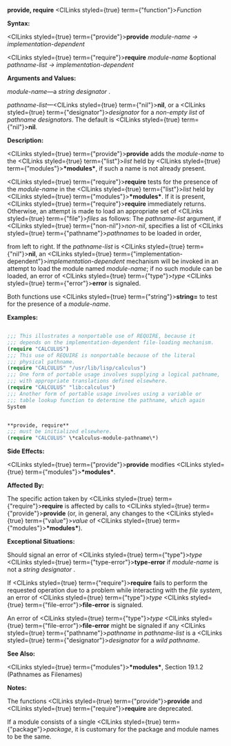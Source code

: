 **provide, require** <ClLinks styled={true} term={"function"}><i>Function</i></ClLinks> 



**Syntax:** 



<ClLinks styled={true} term={"provide"}><b>provide</b></ClLinks> *module-name → implementation-dependent* 



<ClLinks styled={true} term={"require"}><b>require</b></ClLinks> *module-name* &amp;optional *pathname-list → implementation-dependent* 



**Arguments and Values:** 



*module-name*—a *string designator* . 



*pathname-list*—<ClLinks styled={true} term={"nil"}><b>nil</b></ClLinks>, or a <ClLinks styled={true} term={"designator"}><i>designator</i></ClLinks> for a *non-empty list* of *pathname designators*. The default is <ClLinks styled={true} term={"nil"}><b>nil</b></ClLinks>. 



**Description:** 



<ClLinks styled={true} term={"provide"}><b>provide</b></ClLinks> adds the *module-name* to the <ClLinks styled={true} term={"list"}><i>list</i></ClLinks> held by <ClLinks styled={true} term={"modules"}><b>\*modules\*</b></ClLinks>, if such a name is not already present. 



<ClLinks styled={true} term={"require"}><b>require</b></ClLinks> tests for the presence of the *module-name* in the <ClLinks styled={true} term={"list"}><i>list</i></ClLinks> held by <ClLinks styled={true} term={"modules"}><b>\*modules\*</b></ClLinks>. If it is present, <ClLinks styled={true} term={"require"}><b>require</b></ClLinks> immediately returns. Otherwise, an attempt is made to load an appropriate set of <ClLinks styled={true} term={"file"}><i>files</i></ClLinks> as follows: The *pathname-list* argument, if <ClLinks styled={true} term={"non-nil"}><i>non-nil</i></ClLinks>, specifies a list of <ClLinks styled={true} term={"pathname"}><i>pathnames</i></ClLinks> to be loaded in order, 



from left to right. If the *pathname-list* is <ClLinks styled={true} term={"nil"}><b>nil</b></ClLinks>, an <ClLinks styled={true} term={"implementation-dependent"}><i>implementation-dependent</i></ClLinks> mechanism will be invoked in an attempt to load the module named *module-name*; if no such module can be loaded, an error of <ClLinks styled={true} term={"type"}><i>type</i></ClLinks> <ClLinks styled={true} term={"error"}><b>error</b></ClLinks> is signaled. 



Both functions use <ClLinks styled={true} term={"string"}><b>string=</b></ClLinks> to test for the presence of a *module-name*. 



**Examples:**
```lisp

;;; This illustrates a nonportable use of REQUIRE, because it 
;;; depends on the implementation-dependent file-loading mechanism. 
(require "CALCULUS") 
;;; This use of REQUIRE is nonportable because of the literal 
;;; physical pathname. 
(require "CALCULUS" "/usr/lib/lisp/calculus") 
;;; One form of portable usage involves supplying a logical pathname, 
;;; with appropriate translations defined elsewhere. 
(require "CALCULUS" "lib:calculus") 
;;; Another form of portable usage involves using a variable or 
;;; table lookup function to determine the pathname, which again 
System 


**provide, require** 
;;; must be initialized elsewhere. 
(require "CALCULUS" \*calculus-module-pathname\*) 

```
**Side Effects:** 



<ClLinks styled={true} term={"provide"}><b>provide</b></ClLinks> modifies <ClLinks styled={true} term={"modules"}><b>\*modules\*</b></ClLinks>. 



**Affected By:** 



The specific action taken by <ClLinks styled={true} term={"require"}><b>require</b></ClLinks> is affected by calls to <ClLinks styled={true} term={"provide"}><b>provide</b></ClLinks> (or, in general, any changes to the <ClLinks styled={true} term={"value"}><i>value</i></ClLinks> of <ClLinks styled={true} term={"modules"}><b>\*modules\*</b></ClLinks>). 



**Exceptional Situations:** 



Should signal an error of <ClLinks styled={true} term={"type"}><i>type</i></ClLinks> <ClLinks styled={true} term={"type-error"}><b>type-error</b></ClLinks> if *module-name* is not a *string designator* . 



If <ClLinks styled={true} term={"require"}><b>require</b></ClLinks> fails to perform the requested operation due to a problem while interacting with the *file system*, an error of <ClLinks styled={true} term={"type"}><i>type</i></ClLinks> <ClLinks styled={true} term={"file-error"}><b>file-error</b></ClLinks> is signaled. 



An error of <ClLinks styled={true} term={"type"}><i>type</i></ClLinks> <ClLinks styled={true} term={"file-error"}><b>file-error</b></ClLinks> might be signaled if any <ClLinks styled={true} term={"pathname"}><i>pathname</i></ClLinks> in *pathname-list* is a <ClLinks styled={true} term={"designator"}><i>designator</i></ClLinks> for a *wild pathname*. 



**See Also:** 



<ClLinks styled={true} term={"modules"}><b>\*modules\*</b></ClLinks>, Section 19.1.2 (Pathnames as Filenames) 



**Notes:** 



The functions <ClLinks styled={true} term={"provide"}><b>provide</b></ClLinks> and <ClLinks styled={true} term={"require"}><b>require</b></ClLinks> are deprecated. 



If a module consists of a single <ClLinks styled={true} term={"package"}><i>package</i></ClLinks>, it is customary for the package and module names to be the same. 





